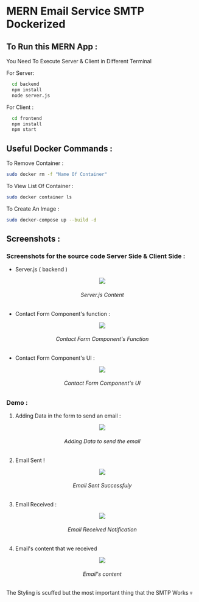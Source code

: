 # MERN Email Service SMTP Dockerized

## To Run this MERN App : 

You Need To Execute Server & Client in Different Terminal 

 For Server: 

```bash
  cd backend
  npm install 
  node server.js
```
For Client : 

```bash
  cd frontend
  npm install 
  npm start
```

## Useful Docker Commands :

 To Remove Container :
```bash
sudo docker rm -f "Name Of Container"
```

 To View List Of Container :
```bash
sudo docker container ls
```

 To Create An Image :
```bash
sudo docker-compose up --build -d
```

## Screenshots :

###  Screenshots for the source code Server Side & Client Side :

- Server.js ( backend )

<p align="center">
 <img  src="https://user-images.githubusercontent.com/71633887/235711520-27d064ab-3703-46f7-95d0-181d16936a5d.jpg">
</p>
<h6 align="center" > Server.js Content </h6>


- Contact Form Component's function : 

<p align="center">
 <img  src="https://user-images.githubusercontent.com/71633887/235711670-c91daac5-1f85-49b9-a1a8-da6450eba8b2.jpg">
</p>
<h6 align="center" > Contact Form Component's Function </h6>


- Contact Form Component's UI  : 

<p align="center">
 <img  src="https://user-images.githubusercontent.com/71633887/235712004-d7cb1d1f-f4a1-442d-b7e9-31f46732d476.jpg">
</p>
<h6 align="center" > Contact Form Component's UI </h6>

### Demo :

1. Adding Data in the form to send an email : 

<p align="center">
 <img  src="https://user-images.githubusercontent.com/71633887/235712541-9bd0de9b-03a1-4457-9635-8138ab50e114.jpg">
</p>
<h6 align="center" >  Adding Data to send the email </h6>

2. Email Sent ! 

<p align="center">
  <img  src="https://user-images.githubusercontent.com/71633887/235712589-8517eb4b-efab-48d4-b7d7-dd4b36b1c9d8.jpg">
 </p>
 <h6 align="center" > Email Sent Successfuly </h6>

3. Email Received : 

<p align="center">
 <img  src="https://user-images.githubusercontent.com/71633887/235712630-1d8254c6-2c68-4069-b828-90e98dc9008a.jpg">
</p>
 <h6 align="center" > Email Received Notification </h6>

4. Email's content that we received

<p align="center">
 <img  src="https://user-images.githubusercontent.com/71633887/235712658-fb2af4f1-9ff7-4c55-a8bd-9603c78c8b28.jpg">
</p>
 <h6 align="center" > Email's content  </h6>


The Styling is scuffed but the most important thing that the SMTP Works 💀 
